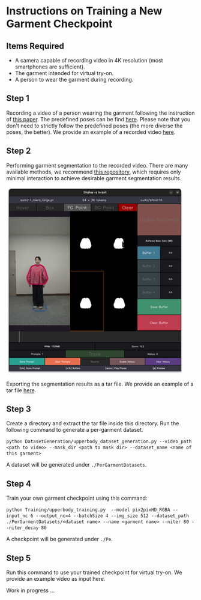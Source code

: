 # Instructions on Training a New Garment Checkpoint

## Items Required
- A camera capable of recording video in 4K resolution (most smartphones are sufficient).
- The garment intended for virtual try-on.
- A person to wear the garment during recording.

## Step 1
Recording a video of a person wearing the garment following the instruction of [this paper](https://arxiv.org/abs/2506.10468).
The predefined poses can be find [here](assets/pose_guidance/symmetric.pdf).
Please note that you don't need to strictly follow the predefined poses (the more diverse the poses, the better).
We provide an example of a recorded video [here](https://huggingface.co/datasets/wuzaiqiang/Per-GarmentDataset/blob/main/example_video.mp4).

## Step 2
Performing garment segmentation to the recorded video.
There are many available methods, we recommend [this repository](https://github.com/heyoeyo/muggled_sam), which requires only minimal interaction to achieve desirable garment segmentation results.

<img src="assets/demo/Screenshot.png" alt="Description" height="500" />


Exporting the segmentation results as a tar file. We provide an example of a tar file [here](https://huggingface.co/datasets/wuzaiqiang/Per-GarmentDataset/blob/main/example_video/000_obj1_0_to_2135_frames.tar).

## Step 3
Create a directory and extract the tar file inside this directory. Run the following command to generate a per-garment dataset.

```
python DatasetGeneration/upperbody_dataset_generation.py --video_path <path to video> --mask_dir <path to mask dir> --dataset_name <name of this garment>
```
A dataset will be generated under `./PerGarmentDatasets`.

## Step 4
Train your own garment checkpoint using this command:
```
python Training/upperbody_training.py  --model pix2pixHD_RGBA --input_nc 6 --output_nc=4 --batchSize 4 --img_size 512 --dataset_path ./PerGarmentDatasets/<dataset name> --name <garment name> --niter 80 --niter_decay 80
```
A checkpoint will be generated under `./Pe`.

## Step 5
Run this command to use your trained checkpoint for virtual try-on. We provide an example video as input here.

Work in progress ...